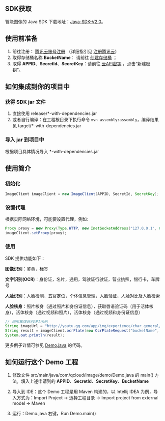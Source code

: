 ## SDK获取
智能图像的 Java SDK 下载地址：[Java-SDK-V2.0](https://github.com/tencentyun/image-java-sdk-v2.0)。

## 使用前准备​		
1. 前往注册： [腾讯云账号注册](https://cloud.tencent.com/register) （详细指引见 [注册腾讯云](https://cloud.tencent.com/document/product/378/9603)）
2. 取得存储桶名称 **BucketName**： 请前往 [创建存储桶](https://cloud.tencent.com/document/product/460/10637) ；
3. 取得 **APPID**、**SecretId**、**SecretKey**：请前往 [云API密钥](https://console.cloud.tencent.com/cam/capi) ，点击“新建密钥”。

## 如何集成到你的项目中
### 获得 SDK jar 文件
1. 直接使用 release/*-with-dependencies.jar
2. 或者自行编译：在工程根目录下执行命令 `mvn assembly:assembly`，编译结果见 target/*-with-dependencies.jar

### 导入 jar 到项目中
根据项目具体情况导入 *-with-dependencies.jar

## 使用简介
### 初始化

```java
ImageClient imageClient = new ImageClient(APPID, SecretId, SecretKey);
```

### 设置代理
根据实际网络环境，可能要设置代理，例如: 

```java
Proxy proxy = new Proxy(Type.HTTP, new InetSocketAddress("127.0.0.1", 8080));
imageClient.setProxy(proxy);
```

### 使用
SDK 提供功能如下：

**图像识别**：鉴黄，标签  

**文字识别(OCR)**：身份证，名片，通用，驾驶证行驶证，营业执照，银行卡，车牌号  

**人脸识别**：人脸检测，五官定位，个体信息管理，人脸验证，人脸对比及人脸检索  

**人脸核身**：照片核身（通过照片和身份证信息），获取唇语验证码（用于活体核身），活体核身（通过视频和照片），活体核身（通过视频和身份证信息）

```java
// 调用车牌识别API示例
String imageUrl = "http://youtu.qq.com/app/img/experience/char_general/icon_ocr_license_3.jpg";
String result = imageClient.ocrPlate(new OcrPlateRequest("bucketName", imageUrl));
System.out.println(result);
```

更多例子详情可参见 [Demo.java](https://github.com/tencentyun/image-java-sdk-v2.0/blob/master/src/main/java/com/qcloud/image/demo/Demo.java) 的代码。

## 如何运行这个 Demo 工程
1. 修改文件 src/main/java/com/qcloud/image/demo/Demo.java 的 main() 方法，填入上述申请到的 **APPID**、**SecretId**、**SecretKey**、**BucketName**

2. 导入到 IDE：这个 Demo 工程是用 Maven 构建的，以 Intellij IDEA 为例，导入方式为：Import Project -> 选择工程目录 -> 
  Import project from external model -> Maven
3. 运行：Demo.java 右键，Run Demo.main()
